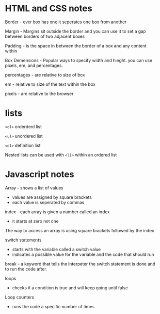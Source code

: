 # HTML and CSS notes

Border - ever box has one it seperates one box from another

Margin - Margins sit outside the border and you can use it to set a gap between borders of two adjacent boxes

Padding - is the space in between the border of a box and any content within

Box Demensions - Popular ways to specify width and hieght. you can use pixels, em, and percentages.

percentages - are relative to size of box

em - relative to size of the text within the box

pixels - are relative to the browser

# lists

`<ol>` orderderd list

`<ul>` unordered list

`<dl>` definition list

Nested lists can be used with `<li>` within an ordered list

# Javascript notes

Array - shows a list of values
- values are assigned by square brackets
- each value is seperated by commas

index - each array is given a number called an index 
- it starts at zero not one

The way to access an array is using square brackets followed by the index

switch statements
- starts with the variable called a switch value
- indicates a possible value for the variable and the code that should run


break - a keyword that tells the interpeter the switch statement is done and to run the code after.

loops
- checks if a condition is true and will keep going until false

Loop counters
- runs the code a specific number of times